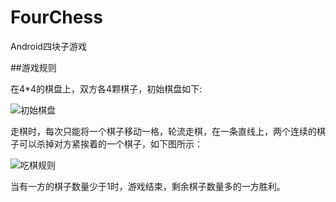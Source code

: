 FourChess
=========

Android四块子游戏

##游戏规则

在4*4的棋盘上，双方各4颗棋子，初始棋盘如下:

![初始棋盘](http://blog.zhaishidan.cn/images/project/fourchess.jpg)

走棋时，每次只能将一个棋子移动一格，轮流走棋，在一条直线上，两个连续的棋子可以杀掉对方紧挨着的一个棋子，如下图所示：

![吃棋规则](http://blog.zhaishidan.cn/images/project/fourchess_eat.jpg)

当有一方的棋子数量少于1时，游戏结束，剩余棋子数量多的一方胜利。